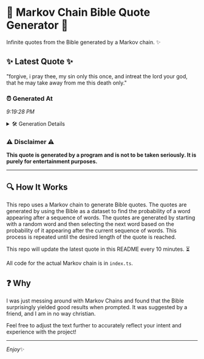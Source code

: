 # 📖 Markov Chain Bible Quote Generator 📖

Infinite quotes from the Bible generated by a Markov chain. ✨

## ✨ Latest Quote ✨
"forgive, i pray thee, my sin only this once, and intreat the lord your god, that he may take away from me this death only."

### ⏰ Generated At
*9:19:28 PM*

<details>
    <summary>🛠️ Generation Details</summary>
    <p>
        <strong>🌱 Seed:</strong> forgive,<br>
        <strong>🔄 Iterations:</strong> 24<br>
        <strong>📜 Context History:</strong><br>[ forgive, ]: i<br>[ forgive,, i ]: pray<br>[ forgive,, i, pray ]: thee,<br>[ forgive,, i, pray, thee, ]: my<br>[ forgive,, i, pray, thee,, my ]: sin<br>[ forgive,, i, pray, thee,, my, sin ]: only<br>[ i, pray, thee,, my, sin, only ]: this<br>[ pray, thee,, my, sin, only, this ]: once,<br>[ thee,, my, sin, only, this, once, ]: and<br>[ my, sin, only, this, once,, and ]: intreat<br>[ sin, only, this, once,, and, intreat ]: the<br>[ only, this, once,, and, intreat, the ]: lord<br>[ this, once,, and, intreat, the, lord ]: your<br>[ once,, and, intreat, the, lord, your ]: god,<br>[ and, intreat, the, lord, your, god, ]: that<br>[ intreat, the, lord, your, god,, that ]: he<br>[ the, lord, your, god,, that, he ]: may<br>[ lord, your, god,, that, he, may ]: take<br>[ your, god,, that, he, may, take ]: away<br>[ god,, that, he, may, take, away ]: from<br>[ that, he, may, take, away, from ]: me<br>[ he, may, take, away, from, me ]: this<br>[ may, take, away, from, me, this ]: death<br>[ take, away, from, me, this, death ]: only.<br>
    </p>
</details>

### ⚠️ Disclaimer ⚠️
**This quote is generated by a program and is not to be taken seriously. It is purely for entertainment purposes.**

---

## 🔍 How It Works

This repo uses a Markov chain to generate Bible quotes. The quotes are generated by using the Bible as a dataset to find the probability of a word appearing after a sequence of words. The quotes are generated by starting with a random word and then selecting the next word based on the probability of it appearing after the current sequence of words. This process is repeated until the desired length of the quote is reached.

This repo will update the latest quote in this README every 10 minutes. ⏳

All code for the actual Markov chain is in `index.ts`.

## ❓ Why

I was just messing around with Markov Chains and found that the Bible surprisingly yielded good results when prompted. 
It was suggested by a friend, and I am in no way christian.

Feel free to adjust the text further to accurately reflect your intent and experience with the project!

---

*Enjoy*✨
